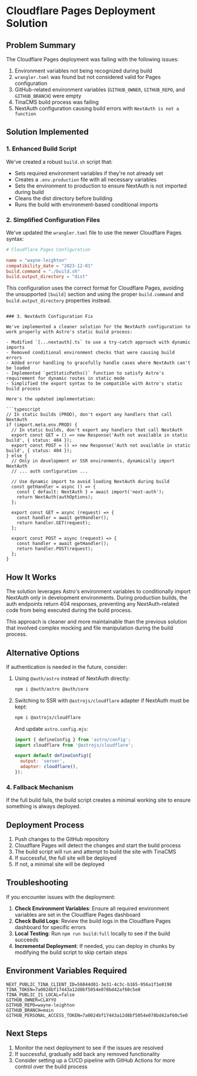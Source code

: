 # Cloudflare Pages Deployment Solution

## Problem Summary

The Cloudflare Pages deployment was failing with the following issues:

1. Environment variables not being recognized during build
2. `wrangler.toml` was found but not considered valid for Pages configuration
3. GitHub-related environment variables (`GITHUB_OWNER`, `GITHUB_REPO`, and `GITHUB_BRANCH`) were empty
4. TinaCMS build process was failing
5. NextAuth configuration causing build errors with `NextAuth is not a function`

## Solution Implemented

### 1. Enhanced Build Script

We've created a robust `build.sh` script that:

- Sets required environment variables if they're not already set
- Creates a `.env.production` file with all necessary variables
- Sets the environment to production to ensure NextAuth is not imported during build
- Cleans the dist directory before building
- Runs the build with environment-based conditional imports

### 2. Simplified Configuration Files

We've updated the `wrangler.toml` file to use the newer Cloudflare Pages syntax:

```toml
# Cloudflare Pages Configuration

name = "wayne-leighton"
compatibility_date = "2023-12-01"
build.command = "./build.sh"
build.output_directory = "dist"
```

This configuration uses the correct format for Cloudflare Pages, avoiding the unsupported `[build]` section and using the proper `build.command` and `build.output_directory` properties instead.
```

### 3. NextAuth Configuration Fix

We've implemented a cleaner solution for the NextAuth configuration to work properly with Astro's static build process:

- Modified `[...nextauth].ts` to use a try-catch approach with dynamic imports
- Removed conditional environment checks that were causing build errors
- Added error handling to gracefully handle cases where NextAuth can't be loaded
- Implemented `getStaticPaths()` function to satisfy Astro's requirement for dynamic routes in static mode
- Simplified the export syntax to be compatible with Astro's static build process

Here's the updated implementation:

```typescript
// In static builds (PROD), don't export any handlers that call NextAuth
if (import.meta.env.PROD) {
  // In static builds, don't export any handlers that call NextAuth
  export const GET = () => new Response('Auth not available in static build', { status: 404 });
  export const POST = () => new Response('Auth not available in static build', { status: 404 });
} else {
  // Only in development or SSR environments, dynamically import NextAuth
  // ... auth configuration ...
  
  // Use dynamic import to avoid loading NextAuth during build
  const getHandler = async () => {
    const { default: NextAuth } = await import('next-auth');
    return NextAuth(authOptions);
  };

  export const GET = async (request) => {
    const handler = await getHandler();
    return handler.GET(request);
  };

  export const POST = async (request) => {
    const handler = await getHandler();
    return handler.POST(request);
  };
}
```
  ## How It Works

The solution leverages Astro's environment variables to conditionally import NextAuth only in development environments. During production builds, the auth endpoints return 404 responses, preventing any NextAuth-related code from being executed during the build process.

This approach is cleaner and more maintainable than the previous solution that involved complex mocking and file manipulation during the build process.

## Alternative Options

If authentication is needed in the future, consider:

1. Using `@auth/astro` instead of NextAuth directly:
   ```bash
   npm i @auth/astro @auth/core
   ```

2. Switching to SSR with `@astrojs/cloudflare` adapter if NextAuth must be kept:
   ```bash
   npm i @astrojs/cloudflare
   ```
   
   And update `astro.config.mjs`:
   ```javascript
   import { defineConfig } from 'astro/config';
   import cloudflare from '@astrojs/cloudflare';
   
   export default defineConfig({
     output: 'server',
     adapter: cloudflare(),
   });
   ```



### 4. Fallback Mechanism

If the full build fails, the build script creates a minimal working site to ensure something is always deployed.

## Deployment Process

1. Push changes to the GitHub repository
2. Cloudflare Pages will detect the changes and start the build process
3. The build script will run and attempt to build the site with TinaCMS
4. If successful, the full site will be deployed
5. If not, a minimal site will be deployed

## Troubleshooting

If you encounter issues with the deployment:

1. **Check Environment Variables**: Ensure all required environment variables are set in the Cloudflare Pages dashboard
2. **Check Build Logs**: Review the build logs in the Cloudflare Pages dashboard for specific errors
3. **Local Testing**: Run `npm run build:full` locally to see if the build succeeds
4. **Incremental Deployment**: If needed, you can deploy in chunks by modifying the build script to skip certain steps

## Environment Variables Required

```
NEXT_PUBLIC_TINA_CLIENT_ID=56844d01-3e31-4c3c-b165-956a1f1e0198
TINA_TOKEN=7a0024bf17443a12d8bf5054e078bd42af60c5e0
TINA_PUBLIC_IS_LOCAL=false
GITHUB_OWNER=CLAYYO
GITHUB_REPO=wayne-leighton
GITHUB_BRANCH=main
GITHUB_PERSONAL_ACCESS_TOKEN=7a0024bf17443a12d8bf5054e078bd42af60c5e0
```

## Next Steps

1. Monitor the next deployment to see if the issues are resolved
2. If successful, gradually add back any removed functionality
3. Consider setting up a CI/CD pipeline with GitHub Actions for more control over the build process